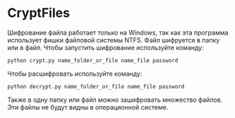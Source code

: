 # CryptFiles
Шифрование файла работает только на Windows, так как эта программа использует фишки файловой системы NTFS.
Файл шифруется в папку или в файл.
Чтобы запустить шифрование используйте команду:

```
python crypt.py name_folder_or_file name_file password
```

Чтобы расшифровать используйте команду:

```
python decrypt.py name_folder_or_file name_file password
```

Также в одну папку или файл можно зашифровать множество файлов. Эти файлы не будут видны в операционной системе.
